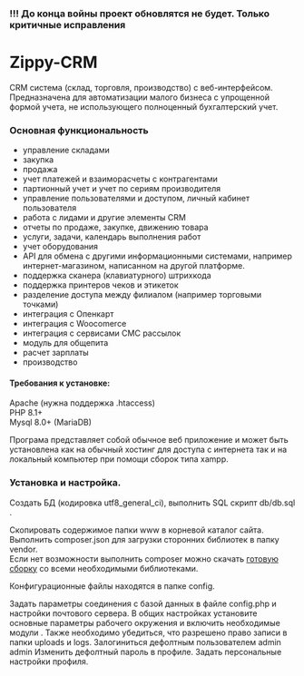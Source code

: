 
### !!! До конца войны  проект  обновлятся  не  будет. Только критичные исправления

# Zippy-CRM  

CRM система (склад, торговля, производство) с веб-интерфейсом.
Предназначена для автоматизации малого бизнеса с упрощенной формой учета, не использующего
полноценный бухгалтерский учет.
 

### Основная функциональность
 
* управление складами
* закупка
* продажа
* учет платежей и взаиморасчеты с контрагентами
* партионный учет и учет по сериям производителя
* управление пользователями и доступом, личный кабинет пользователя
* работа с лидами и другие элементы CRM
* отчеты по продаже, закупке, движению товара
* услуги, задачи, календарь выполнения работ
* учет оборудования
* API для обмена с другими информационными системами, например интернет-магазином, написанном на другой платформе.
* поддержка сканера (клавиатурного) штрихкода 
* поддержка принтеров чеков и этикеток 
* разделение доступа между филиалом (например торговыми точками)
* интеграция с Опенкарт
* интеграция с Woocomerce
* интеграция с сервисами СМС рассылок
* модуль для общепита
* расчет зарплаты
* производство


#### Требования к  установке:  
Apache  (нужна поддержка .htaccess)  
PHP 8.1+  
Mysql 8.0+  (MariaDB)   

Програма  представляет   собой обычное веб приложение и может быть установлена 
как  на обычный  хостинг  для  доступа  с интернета  так  и на  локальный  компьютер при помощи 
сборок  типа xampp.

### Установка и настройка.

   Создать БД (кодировка utf8_general_ci), выполнить SQL скрипт db/db.sql  .
  
   Скопировать содержимое папки www в корневой каталог сайта.
   Выполнить composer.json для загрузки сторонних библиотек в  папку vendor.  
   Если нет  возможности выполнить composer можно скачать [готовую сборку](https://ru.zippy.com.ua/download/fullzstore.zip) со  всеми необходимыми библиотеками.    
 
   Конфигурационные файлы находятся в папке config.

   Задать параметры соединения с базой данных в файле config.php и  настройки почтового сервера.
   В общих настройках установите основные параметры рабочего окружения и включить необходимые модули .
   Также необходимо убедиться, что разрешено право записи в папки uploads и logs.
   Залогиниться дефолтным пользователем admin admin
   Изменить дефолтный пароль в профиле. 
   Задать персональные настройки профиля.

   
   
 

 
